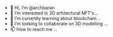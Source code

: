 - 👋 Hi, I’m @archbaran
- 👀 I’m interested in 3D arhitectural NFT's...
- 🌱 I’m currently learning about blockchain...
- 💞️ I’m looking to collaborate on 3D modelling ...
- 📫 How to reach me ...

<!---
archbaran/archbaran is a ✨ special ✨ repository because its `README.md` (this file) appears on your GitHub profile.
You can click the Preview link to take a look at your changes.
--->
